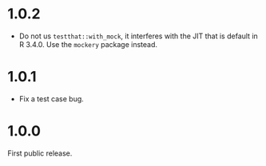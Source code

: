 
# 1.0.2

* Do not us `testthat::with_mock`, it interferes with the JIT that is
  default in R 3.4.0. Use the `mockery` package instead.

# 1.0.1

* Fix a test case bug.

# 1.0.0

First public release.

